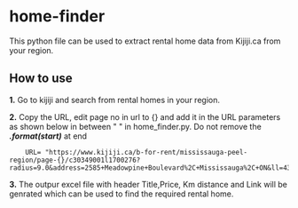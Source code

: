 # home-finder
This python file can be used to extract rental home data from Kijiji.ca from your region.

## How to use

**1.** Go to kijiji and search from rental homes in your region.

**2.** Copy the URL, edit page no in url to {} and add it in the URL parameters as shown below in between " " in home_finder.py. Do not remove the ***.format(start)*** at end 
        
        URL= "https://www.kijiji.ca/b-for-rent/mississauga-peel-region/page-{}/c30349001l1700276?radius=9.0&address=2585+Meadowpine+Boulevard%2C+Mississauga%2C+ON&ll=43.602075,-79.779412".format(start)

**3.** The outpur excel file with header Title,Price, Km distance and Link will be genrated which can be used to find the required rental home.
